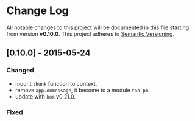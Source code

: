 # Change Log

All notable changes to this project will be documented in this file starting from version **v0.10.0**.
This project adheres to [Semantic Versioning](http://semver.org/).


## [0.10.0] - 2015-05-24
### Changed

- mount `thunk` function to context.
- remove `app.onmessage`, it become to a module `toa-pm`.
- update with `koa` v0.21.0.

### Fixed
